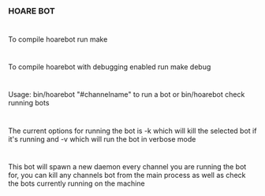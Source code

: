 ### HOARE BOT
#      
To compile hoarebot run make
#   
To compile hoarebot with debugging enabled run make debug
#   
Usage: bin/hoarebot "#channelname" to run a bot or bin/hoarebot check running bots
#   
The current options for running the bot is -k which will kill the selected bot if it's running and -v which will run the bot in verbose mode
#   
This bot will spawn a new daemon every channel you are running the bot for, you can kill any channels bot from the main process as well as check the bots currently running on the machine
